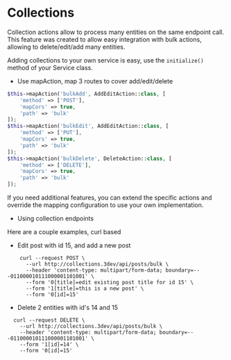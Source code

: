 Collections
==========

Collection actions allow to process many entities on the same endpoint call. 
This feature was created to allow easy integration with bulk actions, allowing to 
delete/edit/add many entities.

Adding collections to your own service is easy, use the `initialize()` method of your Service class.

* Use mapAction, map 3 routes to cover add/edit/delete

```php
$this->mapAction('bulkAdd', AddEditAction::class, [
    'method' => ['POST'],
    'mapCors' => true,
    'path' => 'bulk'
]);
$this->mapAction('bulkEdit', AddEditAction::class, [
    'method' => ['PUT'],
    'mapCors' => true,
    'path' => 'bulk'
]);
$this->mapAction('bulkDelete', DeleteAction::class, [
    'method' => ['DELETE'],
    'mapCors' => true,
    'path' => 'bulk'
]);
```

If you need additional features, you can extend the specific actions 
and override the mapping configuration to use your own implementation.

* Using collection endpoints

Here are a couple examples, curl based

  * Edit post with id 15, and add a new post

```
    curl --request POST \
      --url http://collections.3dev/api/posts/bulk \
      --header 'content-type: multipart/form-data; boundary=---011000010111000001101001' \
      --form '0[title]=edit existing post title for id 15' \
      --form '1[title]=this is a new post' \
      --form '0[id]=15'
```
  
  * Delete 2 entities with id's 14 and 15
  
  ```
    curl --request DELETE \
      --url http://collections.3dev/api/posts/bulk \
      --header 'content-type: multipart/form-data; boundary=---011000010111000001101001' \
      --form '1[id]=14' \
      --form '0[id]=15' 
  ```
